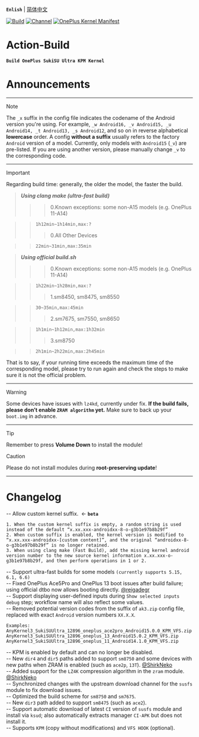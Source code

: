 **`Enlish`** | [简体中文](README.md)

[![Build](https://img.shields.io/badge/GitHub%20Actions-Build-181717?logo=github&logoColor=white&style=flat-square)](https://github.com/Numbersf/Action-Build/actions/workflows/Build%20SukiSU%20Ultra%20OnePlus.yml) [![Channel](https://img.shields.io/badge/Follow-Telegram-blue.svg?logo=telegram)](https://t.me/taichi91) [![OnePlus Kernel Manifest](https://img.shields.io/badge/OnePlus%20Kernel%20Manifest-EB0029?logo=oneplus&logoColor=white&style=flat-square)](https://github.com/OnePlusOSS/kernel_manifest)

# Action-Build
**```Build OnePlus SukiSU Ultra KPM Kernel```**
 
# Announcements
 
------
> [!NOTE]
>The ``_x`` suffix in the config file indicates the codename of the Android version you're using. For example, ``_w Android16, _v Android15, _u Android14, _t Android13, _s Android12``, and so on in reverse alphabetical **lowercase** order. A config **without a suffix** usually refers to the factory ``Android`` version of a model. Currently, only models with ``Android15`` (``_v``) are pre-listed. If you are using another version, please manually change ``_v`` to the corresponding code.
 
------
> [!IMPORTANT]
>Regarding build time: generally, the older the model, the faster the build.
>>***Using clang make (ultra-fast build)***
>>>>0.Known exceptions: some non-A15 models (e.g. OnePlus 11-A14)
> 
>>>`1h12min~1h14min,max:?`
>>>>0.All Other Devices
> 
>>>`22min~31min,max:35min`
> 
>>***Using official build.sh***
>>>>0.Known exceptions: some non-A15 models (e.g. OnePlus 11-A14)
> 
>>>`1h22min~1h28min,max:?`
>>>>1.sm8450, sm8475, sm8550
> 
>>>`30~35min,max:45min`
>>>>2.sm7675, sm7550, sm8650
> 
>>>`1h1min~1h12min,max:1h32min`
>>>>3.sm8750
> 
>>>`2h1min~2h22min,max:2h45min`
>> 
>
>That is to say, if your running time exceeds the maximum time of the corresponding model, please try to run again and check the steps to make sure it is not the official problem.
 
------
> [!WARNING]
>Some devices have issues with ``lz4kd``, currently under fix. **If the build fails, please don’t enable ``ZRAM algorithm`` yet.** Make sure to back up your ``boot.img`` in advance.
 
------
> [!TIP]
>Remember to press **Volume Down** to install the module!
 
> [!CAUTION] 
>Please do not install modules during **root-preserving update**!
------
 
# Changelog
-- Allow custom kernel suffix.  <- **`beta`**
```
1. When the custom kernel suffix is empty, a random string is used instead of the default “x.xx.xxx-androidxx-8-o-g3b1e97b8b29f”
2. When custom suffix is enabled, the kernel version is modified to “x.xx.xxx-androidxx-[custom content]”, and the original “androidxx-8-o-g3b1e97b8b29f” is no longer retained.
3. When using clang make (Fast Build), add the missing kernel android version number to the new source kernel information x.xx.xxx-o-g3b1e97b8b29f, and then perform operations in 1 or 2.
```  
-- Support ultra-fast builds for some models `(currently supports 5.15, 6.1, 6.6)`  
-- Fixed OnePlus Ace5Pro and OnePlus 13 boot issues after build failure; using official dtbo now allows booting directly. [@reigadegr](https://github.com/reigadegr)  
-- Support displaying user-defined inputs during `Show selected inputs debug` step; workflow name will also reflect some values.  
-- Removed potential version codes from the suffix of `ak3.zip` config file, replaced with exact `Android` version numbers `XX.X.X`.
```
Examples:
AnyKernel3_SukiSUUltra_12896_oneplus_ace2pro_Android15.0.0_KPM_VFS.zip  
AnyKernel3_SukiSUUltra_12896_oneplus_13_Android15.0.2_KPM_VFS.zip  
AnyKernel3_SukiSUUltra_12896_oneplus_11_Android14.1.0_KPM_VFS.zip
```  
-- KPM is enabled by default and can no longer be disabled.  
-- New `dir4` and `dir5` paths added to support `sm8750` and some devices with new paths when ZRAM is enabled (such as `ace2p`, `13T`).   [@ShirkNeko](https://github.com/ShirkNeko)  
-- Added support for the `LZ4K` compression algorithm in the `zram` module.   [@ShirkNeko](https://github.com/ShirkNeko)  
-- Synchronized changes with the upstream download channel for the `susfs` module to fix download issues.  
-- Optimized the build scheme for `sm8750` and `sm7675`.  
-- New `dir3` path added to support `sm8475` (such as `ace2`).  
-- Support automatic download of latest `CI` version of `susfs` module and install via `ksud`; also automatically extracts manager `CI-APK` but does not install it.  
-- Supports `KPM` (copy without modifications) and `VFS HOOK` (optional).  